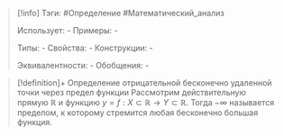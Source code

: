 > [!info]
> Тэги: #Определение #Математический_анализ   
> 
> Использует: *-*
> Примеры: *-*
> 
> Типы: *-*
> Свойства: *-*
> Конструкции: *-*
> 
> Эквивалентности: *-*
> Обобщения: *-*

> [!definition]+ Определение отрицательной бесконечно удаленной точки через предел функции
> Рассмотрим действительную прямую $\mathbb{R}$ и функцию $y = f: X \subset \mathbb{R}\rightarrow Y \subset \mathbb{R}$.  Тогда $-\infty$ называется пределом, к которому стремится любая бесконечно большая функция.
